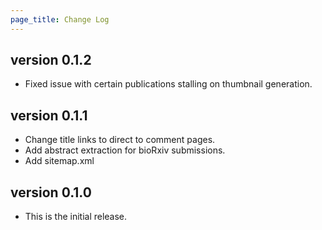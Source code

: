```yaml
---
page_title: Change Log
---
```


## version 0.1.2

* Fixed issue with certain publications stalling on thumbnail generation.

## version 0.1.1

* Change title links to direct to comment pages.
* Add abstract extraction for bioRxiv submissions.
* Add sitemap.xml

## version 0.1.0

* This is the initial release.